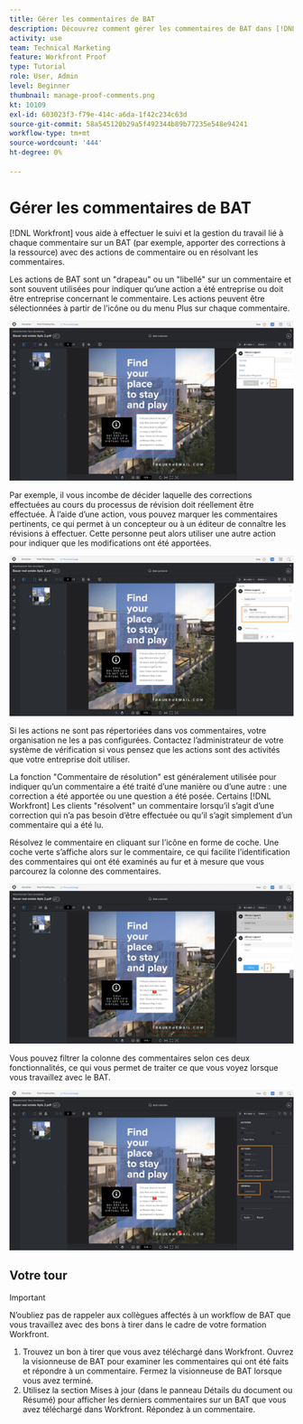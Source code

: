 ```yaml
---
title: Gérer les commentaires de BAT
description: Découvrez comment gérer les commentaires de BAT dans [!DNL  Workfront] en appliquant des actions de commentaire, en résolvant les commentaires et en filtrant la colonne de commentaires.
activity: use
team: Technical Marketing
feature: Workfront Proof
type: Tutorial
role: User, Admin
level: Beginner
thumbnail: manage-proof-comments.png
kt: 10109
exl-id: 603023f3-f79e-414c-a6da-1f42c234c63d
source-git-commit: 58a545120b29a5f492344b89b77235e548e94241
workflow-type: tm+mt
source-wordcount: '444'
ht-degree: 0%

---
```


# Gérer les commentaires de BAT

[!DNL Workfront] vous aide à effectuer le suivi et la gestion du travail lié à chaque commentaire sur un BAT (par exemple, apporter des corrections à la ressource) avec des actions de commentaire ou en résolvant les commentaires.

Les actions de BAT sont un &quot;drapeau&quot; ou un &quot;libellé&quot; sur un commentaire et sont souvent utilisées pour indiquer qu’une action a été entreprise ou doit être entreprise concernant le commentaire. Les actions peuvent être sélectionnées à partir de l’icône ou du menu Plus sur chaque commentaire.

![Image d’un BAT dans la visionneuse de vérification de performance avec l’icône d’indicateur mise en surbrillance sur le commentaire et les actions de BAT disponibles visibles.](assets/manage-comments-1.png)

Par exemple, il vous incombe de décider laquelle des corrections effectuées au cours du processus de révision doit réellement être effectuée. À l’aide d’une action, vous pouvez marquer les commentaires pertinents, ce qui permet à un concepteur ou à un éditeur de connaître les révisions à effectuer. Cette personne peut alors utiliser une autre action pour indiquer que les modifications ont été apportées.

![Une image d’un BAT dans la visionneuse de vérification avec le [!UICONTROL À faire] action de BAT mise en évidence dans le commentaire.](assets/manage-comments-2.png)

Si les actions ne sont pas répertoriées dans vos commentaires, votre organisation ne les a pas configurées. Contactez l’administrateur de votre système de vérification si vous pensez que les actions sont des activités que votre entreprise doit utiliser.

La fonction &quot;Commentaire de résolution&quot; est généralement utilisée pour indiquer qu’un commentaire a été traité d’une manière ou d’une autre : une correction a été apportée ou une question a été posée. Certains [!DNL Workfront] Les clients &quot;résolvent&quot; un commentaire lorsqu’il s’agit d’une correction qui n’a pas besoin d’être effectuée ou qu’il s’agit simplement d’un commentaire qui a été lu.

Résolvez le commentaire en cliquant sur l’icône en forme de coche. Une coche verte s’affiche alors sur le commentaire, ce qui facilite l’identification des commentaires qui ont été examinés au fur et à mesure que vous parcourez la colonne des commentaires.

![Image d’un BAT dans la visionneuse de vérification avec l’icône de coche mise en surbrillance sur le commentaire.](assets/manage-comments-4.png)

Vous pouvez filtrer la colonne des commentaires selon ces deux fonctionnalités, ce qui vous permet de traiter ce que vous voyez lorsque vous travaillez avec le BAT.

![Une image des filtres de commentaire dans la visionneuse de vérification avec le [!UICONTROL Actions] et [!UICONTROL Général] options de filtrage mises en surbrillance.](assets/manage-comments-3.png)

## Votre tour

>[!IMPORTANT]
>
>N’oubliez pas de rappeler aux collègues affectés à un workflow de BAT que vous travaillez avec des bons à tirer dans le cadre de votre formation Workfront.


1. Trouvez un bon à tirer que vous avez téléchargé dans Workfront. Ouvrez la visionneuse de BAT pour examiner les commentaires qui ont été faits et répondre à un commentaire. Fermez la visionneuse de BAT lorsque vous avez terminé.
1. Utilisez la section Mises à jour (dans le panneau Détails du document ou Résumé) pour afficher les derniers commentaires sur un BAT que vous avez téléchargé dans Workfront. Répondez à un commentaire.


<!--
## Learn more
* Create and manage proof comments
-->
